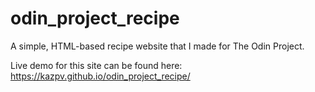 # odin_project_recipe
A simple, HTML-based recipe website that I made for The Odin Project.

Live demo for this site can be found here: https://kazpv.github.io/odin_project_recipe/